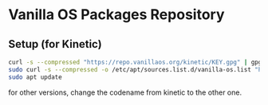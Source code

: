 # Vanilla OS Packages Repository

## Setup (for Kinetic)
```bash
curl -s --compressed "https://repo.vanillaos.org/kinetic/KEY.gpg" | gpg --dearmor | sudo tee /usr/share/keyrings/vanilla-archive-keyring.gpg
sudo curl -s --compressed -o /etc/apt/sources.list.d/vanilla-os.list "https://repo.vanillaos.org/kinetic/vanilla-os.list"
sudo apt update
```

for other versions, change the codename from kinetic to the other one.

